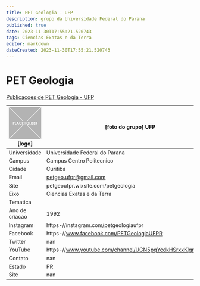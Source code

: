 ```yaml
---
title: PET Geologia - UFP
description: grupo da Universidade Federal do Parana
published: true
date: 2023-11-30T17:55:21.520743
tags: Ciencias Exatas e da Terra
editor: markdown
dateCreated: 2023-11-30T17:55:21.520743
---
```


# PET Geologia

[Publicacoes de PET Geologia - UFP](/atividade/191PETGeologiaUFP/feed.md)

| ![placeholder.png](/placeholder.png) [logo] | [foto do grupo] UFP         |
| ------------------------------------------- | ------------------------------------------------- |
| Universidade                                | Universidade Federal do Parana      |
| Campus                                      | Campus Centro Politecnico            |
| Cidade                                      | Curitiba             |
| Email                                       | petgeo.ufpr@gmail.com             |
| Site                                        | petgeoufpr.wixsite.com/petgeologia              |
| Eixo                                        | Ciencias Exatas e da Terra              |
| Tematica                                    |           |
| Ano de criacao                              | 1992        |
| Instagram                                   | https-//instagram.com/petgeologiaufpr         |
| Facebook                                    | https-//www.facebook.com/PETGeologiaUFPR          |
| Twitter                                     | nan           |
| YouTube                                     | https-//www.youtube.com/channel/UCN5pqYcdkHSrxxKlgmG18kQ           |
| Contato                                     | nan         |
| Estado                                      |  PR            |
| Site                                        | nan |
